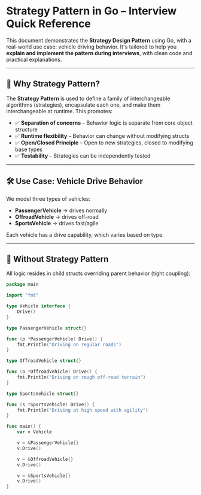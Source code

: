 # Strategy Pattern in Go – Interview Quick Reference

This document demonstrates the **Strategy Design Pattern** using Go, with a real-world use case: vehicle driving behavior. It's tailored to help you **explain and implement the pattern during interviews**, with clean code and practical explanations.

---

## 🎯 Why Strategy Pattern?

The **Strategy Pattern** is used to define a family of interchangeable algorithms (strategies), encapsulate each one, and make them interchangeable at runtime. This promotes:

- ✅ **Separation of concerns** – Behavior logic is separate from core object structure
- ✅ **Runtime flexibility** – Behavior can change without modifying structs
- ✅ **Open/Closed Principle** – Open to new strategies, closed to modifying base types
- ✅ **Testability** – Strategies can be independently tested

---

## 🛠 Use Case: Vehicle Drive Behavior

We model three types of vehicles:

- **PassengerVehicle** → drives normally  
- **OffroadVehicle** → drives off-road  
- **SportsVehicle** → drives fast/agile  

Each vehicle has a drive capability, which varies based on type.

---

## 🚫 Without Strategy Pattern

All logic resides in child structs overriding parent behavior (tight coupling):

```go
package main

import "fmt"

type Vehicle interface {
	Drive()
}

type PassengerVehicle struct{}

func (p *PassengerVehicle) Drive() {
	fmt.Println("Driving on regular roads")
}

type OffroadVehicle struct{}

func (o *OffroadVehicle) Drive() {
	fmt.Println("Driving on rough off-road terrain")
}

type SportsVehicle struct{}

func (s *SportsVehicle) Drive() {
	fmt.Println("Driving at high speed with agility")
}

func main() {
	var v Vehicle

	v = &PassengerVehicle{}
	v.Drive()

	v = &OffroadVehicle{}
	v.Drive()

	v = &SportsVehicle{}
	v.Drive()
}
